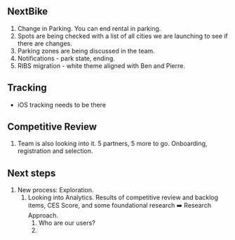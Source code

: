 ## NextBike

1. Change in Parking. You can end rental in parking.
2. Spots are being checked with a list of all cities we are launching to see if there are changes.
3. Parking zones are being discussed in the team.
4. Notifications - park state, ending.
5. RIBS migration - white theme aligned with Ben and Pierre.

## Tracking
- iOS tracking needs to be there

## Competitive Review

1. Team is also looking into it. 5 partners, 5 more to go. Onboarding, registration and selection.
## Next steps
1. New process: Exploration.
	1. Looking into Analytics. Results of competitive review and backlog items, CES Score, and some foundational research ➡️  Research Approach.
		1. Who are our users?
		2. 




